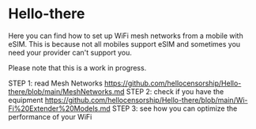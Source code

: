 # Hello-there

Here you can find how to set up WiFi mesh networks from a mobile with eSIM. This is because not all mobiles support eSIM and sometimes you need your provider can't support you. 

Please note that this is a work in progress. 

STEP 1: read Mesh Networks https://github.com/hellocensorship/Hello-there/blob/main/MeshNetworks.md
STEP 2: check if you have the equipment https://github.com/hellocensorship/Hello-there/blob/main/Wi-Fi%20Extender%20Models.md
STEP 3: see how you can optimize the performance of your WiFi
